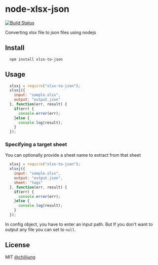 # node-xlsx-json

[![Build Status](https://travis-ci.org/DataGarage/node-xlsx-json.png?branch=master)](https://travis-ci.org/DataGarage/node-xlsx-json)

Converting xlsx file to json files using nodejs

## Install

```
  npm install xlsx-to-json
```

## Usage

```javascript
  xlsxj = require("xlsx-to-json");
  xlsxj({
    input: "sample.xlsx", 
    output: "output.json"
  }, function(err, result) {
    if(err) {
      console.error(err);
    }else {
      console.log(result);
    }
  });
```

### Specifying a target sheet

You can optionally provide a sheet name to extract from that sheet

```javascript
  xlsxj = require("xlsx-to-json");
  xlsxj({
    input: "sample.xlsx", 
    output: "output.json",
    sheet: "tags"
  }, function(err, result) {
    if(err) {
      console.error(err);
    }else {
      console.log(result);
    }
  });
```

In config object, you have to enter an input path. But If you don't want to output any file you can set to `null`.

## License

MIT [@chilijung](http://github.com/chilijung)


